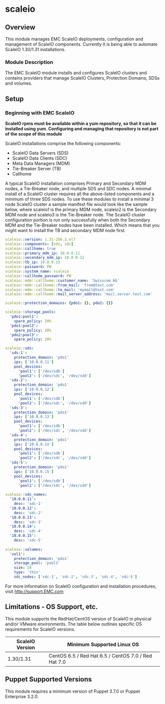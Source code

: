 # scaleio

## Overview

This module manages EMC ScaleIO deployments, configuration and management of ScaleIO components. Currently it is being able to automate ScaleIO 1.30/1.31 installations.

### Module Description

The EMC ScaleIO module installs and configures ScaleIO clusters and contains providers that manage ScaleIO Clusters, Protection Domains, SDSs and volumes.

## Setup

### Beginning with EMC ScaleIO

**ScaleIO rpms must be available within a yum repository, so that it can be installed using yum. Configuring and managing that repository is not part of the scope of this module**

ScaleIO installations comprise the following components:
* ScaleIO Data Servers (SDS)
* ScaleIO Data Clients (SDC)
* Meta Data Managers (MDM)
* Tie-Breaker Server (TB)
* Callhome

A typical ScaleIO installation comprises Primary and Secondary MDM nodes, a Tie-Breaker node, and multiple SDS and SDC nodes.
A minimal install of a ScaleIO cluster requires all the above-listed components and a minimum of three SDS nodes.
To use these modules to install a minimal 3 node ScaleIO cluster a sample manifest file would look like the sample below, where scaleio1 is the primary MDM node, scaleio2 is the Secondary MDM node and scaleio3 is the Tie-Breaker node. The ScaleIO cluster configuration portion is run only successfully when both the Secondary MDM and the Tie-Breaker nodes have been installed. Which means that you might want to install the TB and secondary MDM node first.

```yaml
scaleio::version: 1.31-256.2.el7
scaleio::components: [sds, sdc]
scaleio::callhome: true
scaleio::primary_mdm_ip: 10.0.0.11
scaleio::secondary_mdm_ip: 10.0.0.12
scaleio::tb_ip: 10.0.0.13
scaleio::password: PW
scaleio::system_name: scaleio
scaleio::callhome_password: PW
scaleio::mdm::callhome::customer_name: 'Swisscom AG'
scaleio::mdm::callhome::from_mail: 'from@test.com'
scaleio::mdm::callhome::to_mail: 'mymail@test.com'
scaleio::mdm::callhome::mail_server_address: 'mail.server.test.com'

scaleio::protection_domains: {pdo1: {}, pdo2: {}}

scaleio::storage_pools:
  'pdo1:pool1':
    spare_policy: 20%
  'pdo1:pool2':
    spare_policy: 20%
  'pdo2:pool3':
    spare_policy: 20%

scaleio::sds:
  'sds-1':
    protection_domain: 'pdo1'
    ips: ['10.0.0.11']
    pool_devices:
      'pool1': ['/dev/sdb']
      'pool2': ['/dev/sdc', '/dev/sdd']
  'sds-2':
    protection_domain: 'pdo1'
    ips: ['10.0.0.12']
    pool_devices:
      'pool1': ['/dev/sdb']
      'pool2': ['/dev/sdc', '/dev/sdd']
  'sds-3':
    protection_domain: 'pdo1'
    ips: ['10.0.0.13']
    pool_devices:
      'pool1': ['/dev/sdb']
      'pool2': ['/dev/sdc', '/dev/sdd']
  'sds-4':
    protection_domain: 'pdo1'
    ips: ['10.0.0.14']
    pool_devices:
      'pool1': ['/dev/sdb']    
      'pool2': ['/dev/sdc', '/dev/sdd']
  'sds-5':                                                                                                                                             
    protection_domain: 'pdo1'                                                                                                                          
    ips: ['10.0.0.15']                                                                                                                              
    pool_devices:                                                                                                                                      
      'pool1': ['/dev/sdb']  
      'pool2': ['/dev/sdc', '/dev/sdd']
      
scaleio::sdc_names:                                                                                                                                    
  '10.0.0.11':                                                                                                                                      
    desc: 'sdc-1'                                                                                                                                      
  '10.0.0.12':                                                                                                                                      
    desc: 'sdc-2'                                                                                                                                      
  '10.0.0.13':                                                                                                                                      
    desc: 'sdc-3'                                                                                                                                      
  '10.0.0.14':                                                                                                                                      
    desc: 'sdc-4'                                                                                                                                      
  '10.0.0.15':
    desc: 'sdc-5'
    
scaleio::volumes:
  'vol1':
    protection_domain: 'pdo1'
    storage_pool: 'pool1'
    size: 24
    type: 'thin'
    sdc_nodes: ['sdc-1', 'sdc-2', 'sdc-3', 'sdc-4', 'sdc-5']

```

For more information on ScaleIO configuration and installation procedures, visit http://support.EMC.com

## Limitations - OS Support, etc.

This module supports the RedHat/CentOS version of ScaleIO in physical and/or VMware environments.  The table below outlines specific OS requirements for ScaleIO versions.


| ScaleIO Version  | Minimum Supported Linux OS |
| ---------------- | ------------------ |
| 1.30/1.31        | CentOS 6.5 / Red Hat 6.5 / CentOS 7.0 / Red Hat 7.0         |

## Puppet Supported Versions

This module requires a minimum version of Puppet 3.7.0 or Puppet Enterprise 3.2.0.